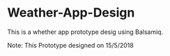 # Weather-App-Design

This is a whether app prototype desig using Balsamiq.

Note: This Prototype designed on 15/5/2018
